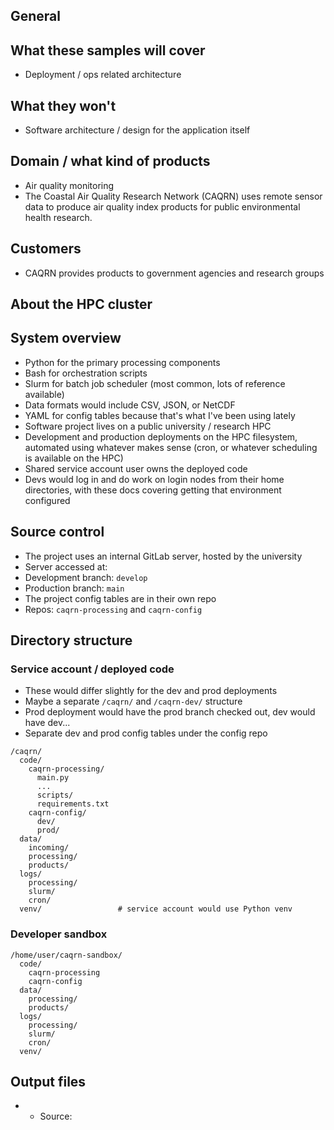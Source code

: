 General
---

## What these samples will cover

- Deployment / ops related architecture

## What they won't

- Software architecture / design for the application itself

## Domain / what kind of products

- Air quality monitoring
- The Coastal Air Quality Research Network (CAQRN) uses remote sensor data to produce air quality index products for public environmental health research.

## Customers

- CAQRN provides products to government agencies and research groups

## About the HPC cluster



## System overview

- Python for the primary processing components
- Bash for orchestration scripts
- Slurm for batch job scheduler (most common, lots of reference available)
- Data formats would include CSV, JSON, or NetCDF
- YAML for config tables because that's what I've been using lately
- Software project lives on a public university / research HPC
- Development and production deployments on the HPC filesystem, automated using whatever makes sense (cron, or whatever scheduling is available on the HPC)
- Shared service account user owns the deployed code
- Devs would log in and do work on login nodes from their home directories, with these docs covering getting that environment configured

## Source control

- The project uses an internal GitLab server, hosted by the university
- Server accessed at: 
- Development branch: `develop`
- Production branch: `main`
- The project config tables are in their own repo
- Repos: `caqrn-processing` and `caqrn-config`

## Directory structure

### Service account / deployed code

- These would differ slightly for the dev and prod deployments
- Maybe a separate `/caqrn/` and `/caqrn-dev/` structure
- Prod deployment would have the prod branch checked out, dev would have dev...
- Separate dev and prod config tables under the config repo

```
/caqrn/
  code/
    caqrn-processing/
      main.py
      ...
      scripts/
      requirements.txt
    caqrn-config/
      dev/
      prod/
  data/
    incoming/
    processing/
    products/
  logs/
    processing/
    slurm/
    cron/
  venv/                 # service account would use Python venv
```

### Developer sandbox 

```
/home/user/caqrn-sandbox/
  code/
    caqrn-processing
    caqrn-config
  data/
    processing/
    products/
  logs/
    processing/
    slurm/
    cron/
  venv/
```

## Output files

-
  - Source:
